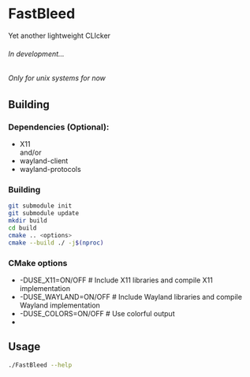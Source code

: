# FastBleed
Yet another lightweight CLIcker

###### In development...
###### Only for unix systems for now

## Building
### Dependencies (Optional):
- X11
  <br>and/or
- wayland-client
- wayland-protocols

### Building
```sh
git submodule init
git submodule update
mkdir build
cd build
cmake .. <options>
cmake --build ./ -j$(nproc)
```

### CMake options
- -DUSE_X11=ON/OFF              # Include X11 libraries and compile X11 implementation
- -DUSE_WAYLAND=ON/OFF          # Include Wayland libraries and compile Wayland implementation
- -DUSE_COLORS=ON/OFF           # Use colorful output
- 
## Usage
```sh
./FastBleed --help
```

